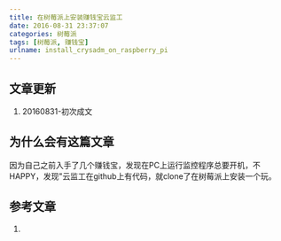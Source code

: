 ```yaml
---
title: 在树莓派上安装赚钱宝云监工
date: 2016-08-31 23:37:07
categories: 树莓派
tags: [树莓派, 赚钱宝]
urlname: install_crysadm_on_raspberry_pi
---
```


## 文章更新

1. 20160831-初次成文

## 为什么会有这篇文章

因为自己之前入手了几个赚钱宝，发现在PC上运行监控程序总要开机，不HAPPY，发现"云监工在github上有代码，就clone了在树莓派上安装一个玩。

## 参考文章

1. []()

